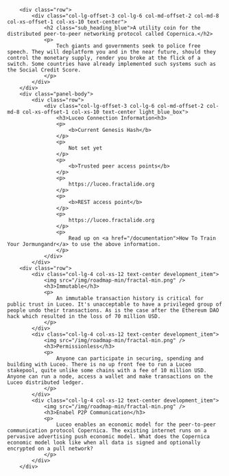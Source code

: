         <div class="row">
            <div class="col-lg-offset-3 col-lg-6 col-md-offset-2 col-md-8 col-xs-offset-1 col-xs-10 text-center">
                <h2 class="sub_heading_blue">A utility coin for the distributed peer-to-peer networking protocol called Copernica.</h2>
                <p>
                    Tech giants and governments seek to police free speech. They will deplatform you and in the near future, should they control the monetary supply, render you broke at the flick of a switch. Some countries have already implemented such systems such as the Social Credit Score.
                </p>
            </div>
        </div>
        <div class="panel-body">
            <div class="row">
                <div class="col-lg-offset-3 col-lg-6 col-md-offset-2 col-md-8 col-xs-offset-1 col-xs-10 text-center light_blue_box">
                    <h3>Luceo Connection Information<h3>
                    <p>
                        <b>Current Genesis Hash</b>
                    </p>
                    <p>
                        Not set yet
                    </p>
                    <p>
                        <b>Trusted peer access points</b>
                    </p>
                    <p>
                        https://luceo.fractalide.org
                    </p>
                    <p>
                        <b>REST access point</b>
                    </p>
                    <p>
                        https://luceo.fractalide.org
                    </p>
                    <p>
                        Read up on <a href="/documentation">How To Train Your Jormungandr</a> to use the above information.
                    </p>
                </div>
            </div>
        <div class="row">
            <div class="col-lg-4 col-xs-12 text-center development_item">
                <img src="/img/roadmap-min/fractal-min.png" />
                <h3>Immutable</h3>
                <p>
                    An immutable transaction history is critical for public trust in Luceo. It's unacceptable to have a privileged group of people undo their transactions. As is the case after the Ethereum DAO hack which resulted in the loss of 70 million USD.
                </p>
            </div>
            <div class="col-lg-4 col-xs-12 text-center development_item">
                <img src="/img/roadmap-min/fractal-min.png" />
                <h3>Permissionless</h3>
                <p>
                    Anyone can participate in securing, spending and building with Luceo. There is no up front fee to run a Luceo stakepool, quite unlike some chains with a fee of 10 million USD. Anyone can run a node, access a wallet and make transactions on the Luceo distributed ledger.
                </p>
            </div>
            <div class="col-lg-4 col-xs-12 text-center development_item">
                <img src="/img/roadmap-min/fractal-min.png" />
                <h3>Enabel P2P Communication</h3>
                <p>
                    Luceo enables an economic model for the peer-to-peer communication protocol Copernica. The existing internet runs on a pervasive advertising push economic model. What does the Copernica economic model look like when all data is signed and optionally encrypted on a pull network?
                </p>
            </div>
        </div>
